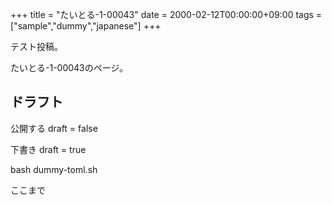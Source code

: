 +++
title = "たいとる-1-00043"
date = 2000-02-12T00:00:00+09:00
tags = ["sample","dummy","japanese"]
+++

テスト投稿。

たいとる-1-00043のページ。


## ドラフト

公開する
draft = false

下書き
draft = true

bash dummy-toml.sh

ここまで
